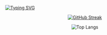 
[![Typing SVG](https://readme-typing-svg.herokuapp.com?font=Fira+Code&weight=300&size=50&duration=4000&pause=1000&color=blue&center=true&vCenter=true&random=false&width=1000&lines=Bem-Vindo)](https://git.io/typing-svg)

<div align="center">

[![GitHub Streak](https://github-readme-streak-stats.herokuapp.com?user=giovannakethleen&theme=violet-dark&locale=pt_BR&date_format=n%2Fj%5B%2FY%5D&card_width=900)](https://git.io/streak-stats)

![Top Langs](https://github-readme-stats-git-masterrstaa-rickstaa.vercel.app/api/top-langs/?username=silvanavaz13&bg_color=000&border_color=30A3DC&title_color=E94D5F&text_color=FFF)


</div>
